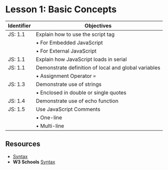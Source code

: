 # Lesson 1: Basic Concepts

Identifier   | Objectives
-------------|------------
JS: 1.1      | Explain how to use the script tag
             | &bull; For Embedded JavaScript
             | &bull; For External JavaScript
JS: 1.1      | Explain how JavaScript loads in serial
JS: 1.1      | Demonstrate definition of local and global variables
             | &bull; Assignment Operator `=`
JS: 1.3      | Demonstrate use of strings
             | &bull; Enclosed in double or single quotes
JS: 1.4      | Demonstrate use of echo function
JS: 1.5      | Use JavaScript Comments
             | &bull; One-line
             | &bull; Multi-line

## Resources

- [Syntax](http://www.tutorialspoint.com/javascript/javascript_syntax.htm)
- __W3 Schools__ [Syntax](http://www.w3schools.com/js/js_syntax.asp)